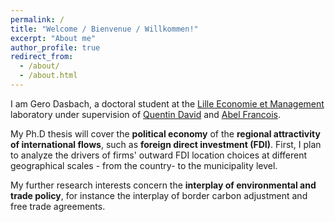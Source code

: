 ```yaml
---
permalink: /
title: "Welcome / Bienvenue / Willkommen!"
excerpt: "About me"
author_profile: true
redirect_from: 
  - /about/
  - /about.html
---
```


I am Gero Dasbach, a doctoral student at the [Lille Economie et Management](https://www.lem.univ-lille.fr) laboratory under supervision of [Quentin David](https://sites.google.com/site/quentinmaxdavid/) and [Abel Francois](https://abelfrancois.com/). 

My Ph.D thesis will cover the __political economy__ of the __regional attractivity of international flows__, such as __foreign direct investment (FDI)__. First, I plan to analyze the drivers of firms' outward FDI location choices at different geographical scales - from the country- to the municipality level. 

My further research interests concern the __interplay of environmental and trade policy__, for instance the interplay of border carbon adjustment and free trade agreements.  


